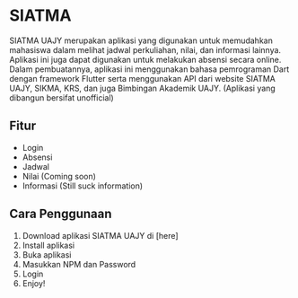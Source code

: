 
# SIATMA

SIATMA UAJY merupakan aplikasi yang digunakan untuk memudahkan mahasiswa dalam melihat jadwal perkuliahan, nilai, dan informasi lainnya. Aplikasi ini juga dapat digunakan untuk melakukan absensi secara online. Dalam pembuatannya, aplikasi ini menggunakan bahasa pemrograman Dart dengan framework Flutter serta menggunakan API dari website SIATMA UAJY, SIKMA, KRS, dan juga Bimbingan Akademik UAJY. (Aplikasi yang dibangun bersifat unofficial)

## Fitur

  * Login
  * Absensi
  * Jadwal
  * Nilai (Coming soon)
  * Informasi (Still suck information)

## Cara Penggunaan

  1. Download aplikasi SIATMA UAJY di [here]
  2. Install aplikasi
  3. Buka aplikasi
  4. Masukkan NPM dan Password
  5. Login
  6. Enjoy!

